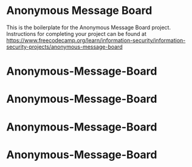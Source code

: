 # Anonymous Message Board

This is the boilerplate for the Anonymous Message Board project. Instructions for completing your project can be found at https://www.freecodecamp.org/learn/information-security/information-security-projects/anonymous-message-board
# Anonymous-Message-Board
# Anonymous-Message-Board
# Anonymous-Message-Board
# Anonymous-Message-Board
